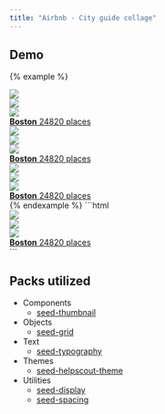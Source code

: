 ```yaml
---
title: "Airbnb - City guide collage"
---
```


## Demo

{% example %}
<div class="o-row o-row--md">
  <div class="o-col-4">
    <a href="#" class="u-d-block tx-no-underline">
      <div class="o-row o-row--xs u-mrg-b-1">
        <div class="o-col-8">
          <div class="c-thumbnail c-thumbnail--square">
            <img src="/images/examples/boston-001.jpg" class="c-thumbnail__image">
          </div>
        </div>
        <div class="o-col-4">
          <div class="c-thumbnail c-thumbnail--square u-mrg-b-1">
            <img src="/images/examples/boston-002.jpg" class="c-thumbnail__image">
          </div>
          <div class="c-thumbnail c-thumbnail--square">
            <img src="/images/examples/boston-003.jpg" class="c-thumbnail__image">
          </div>
        </div>
      </div>
      <div class="t-tx-black">
        <strong>Boston</strong>
        <span class="tx-300 u-mrg-l-2">24820 places</span>
      </div>
    </a>
  </div>
  <div class="o-col-4">
    <a href="#" class="u-d-block tx-no-underline">
      <div class="o-row o-row--xs u-mrg-b-1">
        <div class="o-col-8">
          <div class="c-thumbnail c-thumbnail--square">
            <img src="/images/examples/boston-002.jpg" class="c-thumbnail__image">
          </div>
        </div>
        <div class="o-col-4">
          <div class="c-thumbnail c-thumbnail--square u-mrg-b-1">
            <img src="/images/examples/boston-001.jpg" class="c-thumbnail__image">
          </div>
          <div class="c-thumbnail c-thumbnail--square">
            <img src="/images/examples/boston-003.jpg" class="c-thumbnail__image">
          </div>
        </div>
      </div>
      <div class="t-tx-black">
        <strong>Boston</strong>
        <span class="tx-300 u-mrg-l-2">24820 places</span>
      </div>
    </a>
  </div>
  <div class="o-col-4">
    <a href="#" class="u-d-block tx-no-underline">
      <div class="o-row o-row--xs u-mrg-b-1">
        <div class="o-col-8">
          <div class="c-thumbnail c-thumbnail--square">
            <img src="/images/examples/boston-003.jpg" class="c-thumbnail__image">
          </div>
        </div>
        <div class="o-col-4">
          <div class="c-thumbnail c-thumbnail--square u-mrg-b-1">
            <img src="/images/examples/boston-002.jpg" class="c-thumbnail__image">
          </div>
          <div class="c-thumbnail c-thumbnail--square">
            <img src="/images/examples/boston-001.jpg" class="c-thumbnail__image">
          </div>
        </div>
      </div>
      <div class="t-tx-black">
        <strong>Boston</strong>
        <span class="tx-300 u-mrg-l-2">24820 places</span>
      </div>
    </a>
  </div>
</div>
{% endexample %}
```html
<a href="#" class="u-d-block tx-no-underline">
  <div class="o-row o-row--xs u-mrg-b-1">
    <div class="o-col-8">
      <div class="c-thumbnail c-thumbnail--square">
        <img src="/images/examples/boston-001.jpg" class="c-thumbnail__image">
      </div>
    </div>
    <div class="o-col-4">
      <div class="c-thumbnail c-thumbnail--square u-mrg-b-1">
        <img src="/images/examples/boston-002.jpg" class="c-thumbnail__image">
      </div>
      <div class="c-thumbnail c-thumbnail--square">
        <img src="/images/examples/boston-003.jpg" class="c-thumbnail__image">
      </div>
    </div>
  </div>
  <div class="t-tx-black">
    <strong>Boston</strong>
    <span class="tx-300 u-mrg-l-2">24820 places</span>
  </div>
</a>
```


## Packs utilized

* Components
  * [seed-thumbnail](/packs/seed-thumbnail)
* Objects
  * [seed-grid](/packs/seed-grid)
* Text
  * [seed-typography](/packs/seed-typography)
* Themes
  * [seed-helpscout-theme](/packs/seed-helpscout-theme)
* Utilities
  * [seed-display](/packs/seed-display)
  * [seed-spacing](/packs/seed-spacing)
